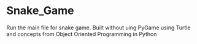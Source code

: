 # Snake_Game

Run the main file for snake game. Built without uing PyGame using Turtle and 
concepts from Object Oriented Programming in Python

